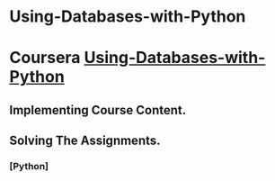 # Using-Databases-with-Python
# Coursera [Using-Databases-with-Python](https://www.coursera.org/learn/python-databases?)

## Implementing Course Content.
## Solving The Assignments.
### [Python]
